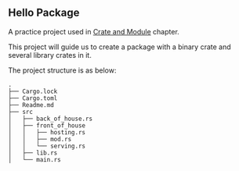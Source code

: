 ## Hello Package
A practice project used in [Crate and Module](https://practice.course.rs/crate-module/crate.html) chapter.

This project will guide us to create a package with a binary crate and several library crates in it.

The project structure is as below:
```shell
.
├── Cargo.lock
├── Cargo.toml
├── Readme.md
├── src
│   ├── back_of_house.rs
│   ├── front_of_house
│   │   ├── hosting.rs
│   │   ├── mod.rs
│   │   └── serving.rs
│   ├── lib.rs
│   └── main.rs
```